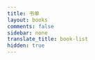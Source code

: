 ```yaml
---
title: 书单
layout: books
comments: false
sidebar: none
translate_title: book-list
hidden: true
---
```

